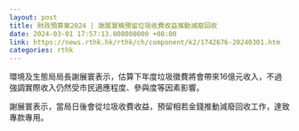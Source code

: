 ```yaml
---
layout: post
title: 財政預算案2024 | 謝展寰稱預留垃圾收費收益推動減廢回收
date: 2024-03-01 17:57:13.000000000 +08:00
link: https://news.rthk.hk/rthk/ch/component/k2/1742676-20240301.htm
categories: rthk
---
```


環境及生態局局長謝展寰表示，估算下年度垃圾徵費將會帶來16億元收入，不過強調實際收入仍然受市民適應程度、參與度等因素影響。

謝展寰表示，當局日後會從垃圾收費收益，預留相若金錢推動減廢回收工作，達致專款專用。
